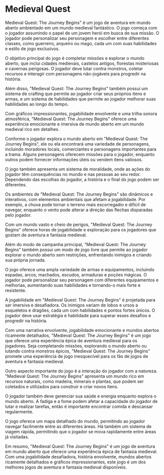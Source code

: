 # Medieval Quest
Medieval Quest: The Journey Begins" é um jogo de aventura em mundo aberto ambientado em um mundo medieval fantástico. O jogo começa com o jogador assumindo o papel de um jovem herói em busca de sua missão. O jogador pode personalizar seu personagem e escolher entre diferentes classes, como guerreiro, arqueiro ou mago, cada um com suas habilidades e estilo de jogo exclusivos.

O objetivo principal do jogo é completar missões e explorar o mundo aberto, que inclui cidades medievais, castelos antigos, florestas misteriosas e cavernas perigosas. O jogador deve lutar contra monstros, coletar recursos e interagir com personagens não-jogáveis para progredir na história.

Além disso, "Medieval Quest: The Journey Begins" também possui um sistema de crafting que permite ao jogador criar seus próprios itens e armas, e um sistema de habilidades que permite ao jogador melhorar suas habilidades ao longo do tempo.

Com gráficos impressionantes, jogabilidade envolvente e uma trilha sonora atmosférica, "Medieval Quest: The Journey Begins" oferece uma experiência emocionante e imersiva de mundo aberto em um mundo medieval rico em detalhes.

Conforme o jogador explora o mundo aberto em "Medieval Quest: The Journey Begins", ele ou ela encontrará uma variedade de personagens, incluindo moradores locais, comerciantes e personagens importantes para a trama. Alguns personagens oferecem missões para o jogador, enquanto outros podem fornecer informações úteis ou vendem itens valiosos.

O jogo também apresenta um sistema de moralidade, onde as ações do jogador têm consequências no mundo e nas pessoas ao seu redor. Dependendo das escolhas do jogador, a história e o final do jogo podem ser diferentes.

Os ambientes de "Medieval Quest: The Journey Begins" são dinâmicos e interativos, com elementos ambientais que afetam a jogabilidade. Por exemplo, a chuva pode tornar o terreno mais escorregadio e difícil de navegar, enquanto o vento pode alterar a direção das flechas disparadas pelo jogador.

Com um mundo vasto e cheio de perigos, "Medieval Quest: The Journey Begins" oferece horas de jogabilidade e exploração para os jogadores que gostam de aventura e fantasia medieval.

Além do modo de campanha principal, "Medieval Quest: The Journey Begins" também possui um modo de jogo livre que permite ao jogador explorar o mundo aberto sem restrições, enfrentando inimigos e criando sua própria jornada.

O jogo oferece uma ampla variedade de armas e equipamentos, incluindo espadas, arcos, machados, escudos, armaduras e poções mágicas. O jogador pode personalizar seu personagem com diferentes equipamentos e melhorias, aumentando suas habilidades e tornando-o mais forte e resistente.

A jogabilidade em "Medieval Quest: The Journey Begins" é projetada para ser imersiva e desafiadora. Os inimigos variam de lobos e ursos a esqueletos e dragões, cada um com habilidades e pontos fortes únicos. O jogador deve usar estratégia e habilidade para superar esses desafios e progredir na história.

Com uma narrativa envolvente, jogabilidade emocionante e mundos abertos ricamente detalhados, "Medieval Quest: The Journey Begins" é um jogo que oferece uma experiência épica de aventura medieval para os jogadores. Seja completando missões, explorando o mundo aberto ou lutando contra monstros épicos, "Medieval Quest: The Journey Begins" promete uma experiência de jogo inesquecível para os fãs de jogos de aventura e fantasia medieval.

Outro aspecto importante do jogo é a interação do jogador com a natureza. "Medieval Quest: The Journey Begins" apresenta um mundo rico em recursos naturais, como madeira, minerais e plantas, que podem ser coletados e utilizados para construir e criar novos itens.

O jogador também deve gerenciar sua saúde e energia enquanto explora o mundo aberto. A fadiga e a fome podem afetar a capacidade do jogador de lutar e realizar tarefas, então é importante encontrar comida e descansar regularmente.

O jogo oferece um mapa detalhado do mundo, permitindo ao jogador navegar facilmente entre as diferentes áreas. Há também um sistema de viagem rápida, permitindo que o jogador se mova rapidamente entre áreas já visitadas.

Em resumo, "Medieval Quest: The Journey Begins" é um jogo de aventura em mundo aberto que oferece uma experiência épica de fantasia medieval. Com uma jogabilidade desafiadora, história envolvente, mundos abertos ricamente detalhados e gráficos impressionantes, este jogo é um dos melhores jogos de aventura e fantasia medieval disponíveis.


